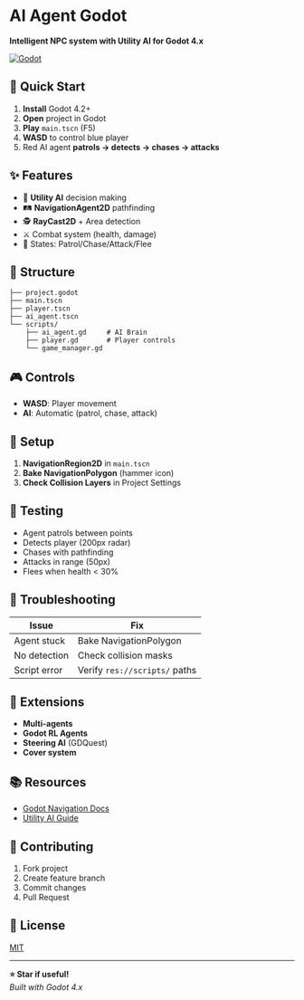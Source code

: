 # AI Agent Godot

**Intelligent NPC system with Utility AI for Godot 4.x**

[![Godot](https://img.shields.io/badge/Godot-4.2%2B-blue)](https://godotengine.org)

## 🚀 Quick Start

1. **Install** Godot 4.2+
2. **Open** project in Godot
3. **Play** `main.tscn` (F5)
4. **WASD** to control blue player
5. Red AI agent **patrols → detects → chases → attacks**

## ✨ Features

- 🧠 **Utility AI** decision making
- 🛤️ **NavigationAgent2D** pathfinding
- 🕵️ **RayCast2D** + Area detection
- ⚔️ Combat system (health, damage)
- 🏃 States: Patrol/Chase/Attack/Flee

## 📁 Structure

```
├── project.godot
├── main.tscn
├── player.tscn
├── ai_agent.tscn
└── scripts/
    ├── ai_agent.gd     # AI Brain
    ├── player.gd       # Player controls
    └── game_manager.gd
```

## 🎮 Controls

- **WASD**: Player movement
- **AI**: Automatic (patrol, chase, attack)

## 🔧 Setup

1. **NavigationRegion2D** in `main.tscn`
2. **Bake NavigationPolygon** (hammer icon)
3. **Check Collision Layers** in Project Settings

## 🧪 Testing

- Agent patrols between points
- Detects player (200px radar)
- Chases with pathfinding
- Attacks in range (50px)
- Flees when health < 30%

## 🐛 Troubleshooting

| Issue | Fix |
|-------|-----|
| Agent stuck | Bake NavigationPolygon |
| No detection | Check collision masks |
| Script error | Verify `res://scripts/` paths |

## 🔌 Extensions

- **Multi-agents**
- **Godot RL Agents**
- **Steering AI** (GDQuest)
- **Cover system**

## 📚 Resources

- [Godot Navigation Docs](https://docs.godotengine.org/en/stable/tutorials/navigation/)
- [Utility AI Guide](https://www.gamedeveloper.com/design/utility-ai-in-games)

## 🤝 Contributing

1. Fork project
2. Create feature branch
3. Commit changes
4. Pull Request

## 📄 License

[MIT](LICENSE)

---

**⭐ Star if useful!**  
*Built with Godot 4.x*
